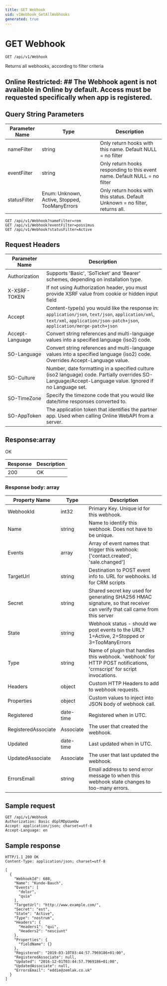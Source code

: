 ```yaml
---
title: GET Webhook
uid: v1Webhook_GetAllWebhooks
generated: true
---
```


# GET Webhook

```http
GET /api/v1/Webhook
```

Returns all webhooks, according to filter criteria


## Online Restricted: ## The Webhook agent is not available in Online by default. Access must be requested specifically when app is registered.






## Query String Parameters

| Parameter Name | Type |  Description |
|----------------|------|--------------|
| nameFilter | string |  Only return hooks with this name. Default NULL = no filter |
| eventFilter | string |  Only return hooks responding to this event name. Default NULL = no filter |
| statusFilter | Enum: Unknown, Active, Stopped, TooManyErrors |  Only return hooks with this status. Default Unknown = no filter, returns all. |

```http
GET /api/v1/Webhook?nameFilter=rem
GET /api/v1/Webhook?eventFilter=possimus
GET /api/v1/Webhook?statusFilter=Active
```


## Request Headers

| Parameter Name | Description |
|----------------|-------------|
| Authorization  | Supports 'Basic', 'SoTicket' and 'Bearer' schemes, depending on installation type. |
| X-XSRF-TOKEN   | If not using Authorization header, you must provide XSRF value from cookie or hidden input field |
| Accept         | Content-type(s) you would like the response in: `application/json`, `text/json`, `application/xml`, `text/xml`, `application/json-patch+json`, `application/merge-patch+json` |
| Accept-Language | Convert string references and multi-language values into a specified language (iso2) code. |
| SO-Language | Convert string references and multi-language values into a specified language (iso2) code. Overrides Accept-Language value. |
| SO-Culture | Number, date formatting in a specified culture (iso2 language) code. Partially overrides SO-Language/Accept-Language value. Ignored if no Language set. |
| SO-TimeZone | Specify the timezone code that you would like date/time responses converted to. |
| SO-AppToken | The application token that identifies the partner app. Used when calling Online WebAPI from a server. |


## Response:array

OK

| Response | Description |
|----------------|-------------|
| 200 | OK |

### Response body: array

| Property Name | Type |  Description |
|----------------|------|--------------|
| WebhookId | int32 | Primary Key. Unique id for this webhook. |
| Name | string | Name to identify this webhook. Does not have to be unique. |
| Events | array | Array of event names that trigger this webhook: ['contact.created', 'sale.changed'] |
| TargetUrl | string | Destination to POST event info to. URL for webhooks. Id for CRM scripts |
| Secret | string | Shared secret key used for generating SHA256 HMAC signature, so that receiver can verify that call came from this server |
| State | string | Webhook status - should we post events to the URL? 1=Active, 2=Stopped or 3=TooManyErrors |
| Type | string | Name of plugin that handles this webhook. 'webhook' for HTTP POST notifications, 'crmscript' for script invocations. |
| Headers | object | Custom HTTP Headers to add to webhook requests. |
| Properties | object | Custom values to inject into JSON body of webhook call. |
| Registered | date-time | Registered when  in UTC. |
| RegisteredAssociate | Associate | The user that created the webhook. |
| Updated | date-time | Last updated when  in UTC. |
| UpdatedAssociate | Associate | The user that last updated the webhook. |
| ErrorsEmail | string | Email address to send error message to when this webhook state changes to too-many errors. |

## Sample request

```http!
GET /api/v1/Webhook
Authorization: Basic dGplMDpUamUw
Accept: application/json; charset=utf-8
Accept-Language: en
```

## Sample response

```http_
HTTP/1.1 200 OK
Content-Type: application/json; charset=utf-8

[
  {
    "WebhookId": 688,
    "Name": "Kunde-Bauch",
    "Events": [
      "dolor",
      "quia"
    ],
    "TargetUrl": "http://www.example.com/",
    "Secret": "est",
    "State": "Active",
    "Type": "nostrum",
    "Headers": {
      "Headers1": "qui",
      "Headers2": "nesciunt"
    },
    "Properties": {
      "fieldName": {}
    },
    "Registered": "2019-03-10T03:44:57.7969186+01:00",
    "RegisteredAssociate": null,
    "Updated": "2016-12-01T03:44:57.7969186+01:00",
    "UpdatedAssociate": null,
    "ErrorsEmail": "eddie@zemlak.co.uk"
  }
]
```